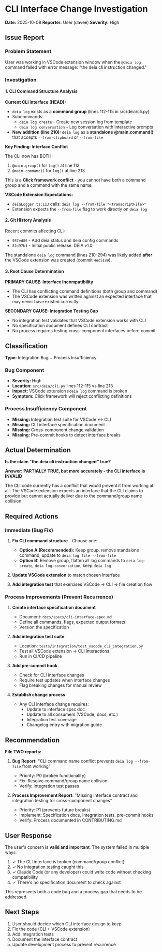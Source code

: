 # CLI Interface Change Investigation
**Date:** 2025-10-08
**Reporter:** User (davee)
**Severity:** High

## Issue Report

### Problem Statement
User was working in VSCode extension window when the `@deia log` command failed with error message: "the deia cli instruction changed."

### Investigation

#### 1. CLI Command Structure Analysis

**Current CLI Interface (HEAD):**
- `deia log` exists as a **command group** (lines 112-115 in src/deia/cli.py)
- Subcommands:
  - `deia log create` - Create new session log from template
  - `deia log conversation` - Log conversation with interactive prompts
- **New addition (line 210):** `deia log` as a **standalone @main.command()** that accepts `--from-clipboard` or `--from-file`

**Key Finding: Interface Conflict**

The CLI now has BOTH:
1. `@main.group()` for `log()` at line 112
2. `@main.command()` for `log()` at line 213

This is a **Click framework conflict** - you cannot have both a command group and a command with the same name.

**VSCode Extension Expectations:**
- `deiaLogger.ts:113` calls: `deia log --from-file "<transcriptFile>"`
- Extension expects the `--from-file` flag to work directly on `deia log`

#### 2. Git History Analysis

Recent commits affecting CLI:
- `987ed86` - Add deia status and deia config commands
- `82d97b1` - Initial public release: DEIA v1.0

The standalone `deia log` command (lines 210-294) was likely added **after** the VSCode extension was created (commit `4ed5189`).

#### 3. Root Cause Determination

**PRIMARY CAUSE: Interface Incompatibility**
- The CLI has conflicting command definitions (both group and command)
- The VSCode extension was written against an expected interface that may never have existed correctly

**SECONDARY CAUSE: Integration Testing Gap**
- No integration test validates that VSCode extension works with CLI
- No specification document defines CLI contract
- No process requires testing cross-component interfaces before commit

## Classification

**Type:** Integration Bug + Process Insufficiency

### Bug Component
- **Severity:** High
- **Location:** `src/deia/cli.py` lines 112-115 vs line 213
- **Impact:** VSCode extension `@deia log` command is broken
- **Symptom:** Click framework will reject conflicting definitions

### Process Insufficiency Component
- **Missing:** Integration test suite for VSCode ↔ CLI
- **Missing:** CLI interface specification document
- **Missing:** Cross-component change validation
- **Missing:** Pre-commit hooks to detect interface breaks

## Actual Determination

**Is the claim "the deia cli instruction changed" true?**

**Answer: PARTIALLY TRUE, but more accurately - the CLI interface is INVALID**

The CLI code currently has a conflict that would prevent it from working at all. The VSCode extension expects an interface that the CLI claims to provide but cannot actually deliver due to the command/group name collision.

## Required Actions

### Immediate (Bug Fix)

1. **Fix CLI command structure** - Choose one:
   - **Option A (Recommended):** Keep group, remove standalone command, update to `deia log file --from-file`
   - **Option B:** Remove group, flatten all log commands to `deia log-create`, `deia log-conversation`, keep `deia log`

2. **Update VSCode extension** to match chosen interface

3. **Add integration test** that exercises VSCode → CLI → file creation flow

### Process Improvements (Prevent Recurrence)

1. **Create interface specification document**
   - Document: `docs/specs/cli-interface-spec.md`
   - Define all commands, flags, expected output formats
   - Version the specification

2. **Add integration test suite**
   - Location: `tests/integration/test_vscode_cli_integration.py`
   - Test all VSCode extension → CLI interactions
   - Run in CI/CD pipeline

3. **Add pre-commit hook**
   - Check for CLI interface changes
   - Require test updates when interface changes
   - Flag breaking changes for manual review

4. **Establish change process**
   - Any CLI interface change requires:
     - Update to interface spec doc
     - Update to all consumers (VSCode, docs, etc.)
     - Integration test coverage
     - Changelog entry with migration guide

## Recommendation

**File TWO reports:**

1. **Bug Report:** "CLI command name conflict prevents `deia log --from-file` from working"
   - Priority: P0 (broken functionality)
   - Fix: Resolve command/group name collision
   - Verify: Integration test passes

2. **Process Improvement Report:** "Missing interface contract and integration testing for cross-component changes"
   - Priority: P1 (prevents future breaks)
   - Implement: Specification docs, integration tests, pre-commit hooks
   - Verify: Process documented in CONTRIBUTING.md

## User Response

The user's concern is **valid and important**. The system failed in multiple ways:
1. ✓ The CLI interface is broken (command/group conflict)
2. ✓ No integration testing caught this
3. ✓ Claude Code (or any developer) could write code without checking compatibility
4. ✓ There's no specification document to check against

This represents both a code bug and a process gap that needs to be addressed.

## Next Steps

1. User should decide which CLI interface design to keep
2. Fix the code (CLI + VSCode extension)
3. Add integration tests
4. Document the interface contract
5. Update development process to prevent recurrence
